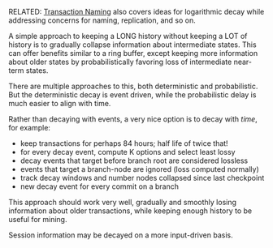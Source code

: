 
RELATED: [Transaction Naming](TransactionNaming.md) also covers ideas for logarithmic decay while addressing concerns for naming, replication, and so on.

A simple approach to keeping a LONG history without keeping a LOT of history is to gradually collapse information about intermediate states. This can offer benefits similar to a ring buffer, except keeping more information about older states by probabilistically favoring loss of intermediate near-term states.

There are multiple approaches to this, both deterministic and probabilistic. But the deterministic decay is event driven, while the probabilistic delay is much easier to align with time.

Rather than decaying with events, a very nice option is to decay with *time*, for example:

* keep transactions for perhaps 84 hours; half life of twice that!
* for every decay event, compute K options and select least lossy
* decay events that target before branch root are considered lossless
* events that target a branch-node are ignored (loss computed normally)
* track decay windows and number nodes collapsed since last checkpoint
* new decay event for every commit on a branch

This approach should work very well, gradually and smoothly losing information about older transactions, while keeping enough history to be useful for mining.

Session information may be decayed on a more input-driven basis.
